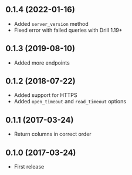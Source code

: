 ## 0.1.4 (2022-01-16)

- Added `server_version` method
- Fixed error with failed queries with Drill 1.19+

## 0.1.3 (2019-08-10)

- Added more endpoints

## 0.1.2 (2018-07-22)

- Added support for HTTPS
- Added `open_timeout` and `read_timeout` options

## 0.1.1 (2017-03-24)

- Return columns in correct order

## 0.1.0 (2017-03-24)

- First release
